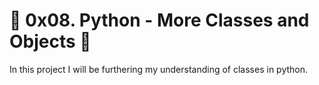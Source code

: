 # :shell: 0x08. Python - More Classes and Objects :shell:

In this project I will be furthering my understanding of classes in python.

